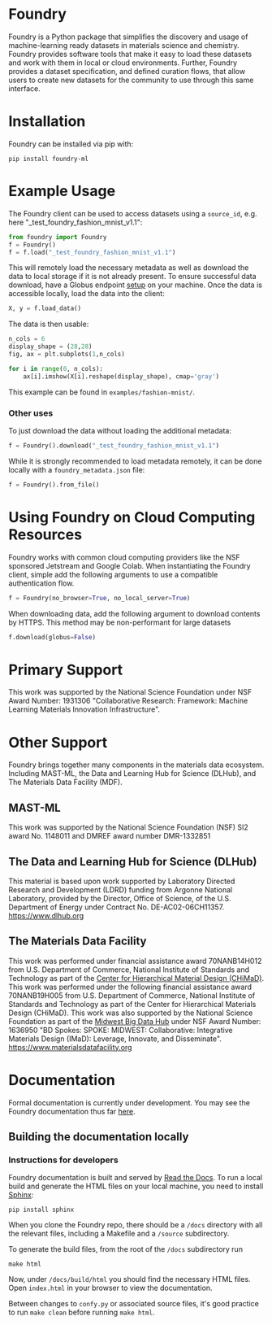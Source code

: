 # Foundry

Foundry is a Python package that simplifies the discovery and usage of machine-learning ready datasets in materials science and chemistry. Foundry provides software tools that make it easy to load these datasets and work with them in local or cloud environments. Further, Foundry provides a dataset specification, and defined curation flows, that allow users to create new datasets for the community to use through this same interface.


# Installation
Foundry can be installed via pip with:

`pip install foundry-ml`

# Example Usage

The Foundry client can be used to access datasets using a `source_id`, e.g. here "_test_foundry_fashion_mnist_v1.1":

```python 
from foundry import Foundry
f = Foundry()
f = f.load("_test_foundry_fashion_mnist_v1.1")
```

This will remotely load the necessary metadata as well as download the data to local storage if it is not already present. To ensure successful data download, have a Globus endpoint [setup](https://www.globus.org/globus-connect-personal) on your machine. Once the data is accessible locally, load the data into the client:

```python 
X, y = f.load_data()
```

The data is then usable:

```python
n_cols = 6
display_shape = (28,28)
fig, ax = plt.subplots(1,n_cols)

for i in range(0, n_cols):
    ax[i].imshow(X[i].reshape(display_shape), cmap='gray')
```

This example can be found in `examples/fashion-mnist/`.

### Other uses
To just download the data without loading the additional metadata:

```python
f = Foundry().download("_test_foundry_fashion_mnist_v1.1")
```

While it is strongly recommended to load metadata remotely, it can be done locally with a `foundry_metadata.json` file:

```python 
f = Foundry().from_file()
```

# Using Foundry on Cloud Computing Resources
Foundry works with common cloud computing providers like the NSF sponsored Jetstream and Google Colab. When instantiating the Foundry client, simple add the following arguments to use a compatible authentication flow.

```python 
f = Foundry(no_browser=True, no_local_server=True)
```

When downloading data, add the following argument to download contents by HTTPS. This method may be non-performant for large datasets
```python 
f.download(globus=False)
```


# Primary Support
This work was supported by the National Science Foundation under NSF Award Number: 1931306 "Collaborative Research: Framework: Machine Learning Materials Innovation Infrastructure".

# Other Support
Foundry brings together many components in the materials data ecosystem. Including MAST-ML, the Data and Learning Hub for Science (DLHub), and The Materials Data Facility (MDF). 

## MAST-ML
This work was supported by the National Science Foundation (NSF) SI2 award No. 1148011 and DMREF award number DMR-1332851

## The Data and Learning Hub for Science (DLHub)
This material is based upon work supported by Laboratory Directed Research and Development (LDRD) funding from Argonne National Laboratory, provided by the Director, Office of Science, of the U.S. Department of Energy under Contract No. DE-AC02-06CH11357.
https://www.dlhub.org

## The Materials Data Facility
This work was performed under financial assistance award 70NANB14H012 from U.S. Department of Commerce, National Institute of Standards and Technology as part of the [Center for Hierarchical Material Design (CHiMaD)](http://chimad.northwestern.edu). This work was performed under the following financial assistance award 70NANB19H005 from U.S. Department of Commerce, National Institute of Standards and Technology as part of the Center for Hierarchical Materials Design (CHiMaD). This work was also supported by the National Science Foundation as part of the [Midwest Big Data Hub](http://midwestbigdatahub.org) under NSF Award Number: 1636950 "BD Spokes: SPOKE: MIDWEST: Collaborative: Integrative Materials Design (IMaD): Leverage, Innovate, and Disseminate".
https://www.materialsdatafacility.org

# Documentation
Formal documentation is currently under development. You may see the Foundry documentation thus far [here](https://foundry.readthedocs.io/en/latest/?).

## Building the documentation locally
### Instructions for developers
Foundry documentation is built and served by [Read the Docs](https://docs.readthedocs.io/en/stable/). To run a local build and generate the HTML files on your
local machine, you need to install [Sphinx](https://www.sphinx-doc.org/en/master/usage/quickstart.html):
```angular2html
pip install sphinx
```
When you clone the Foundry repo, there should be a `/docs` directory with all the relevant files, including a Makefile and a `/source`
subdirectory.

To generate the build files, from the root of the `/docs` subdirectory run
```
make html
```
Now, under `/docs/build/html` you should find the necessary HTML files. Open `index.html` in your browser to view the documentation.


Between changes to `confy.py` or associated source files, it's good practice to run `make clean` before running `make html`.

